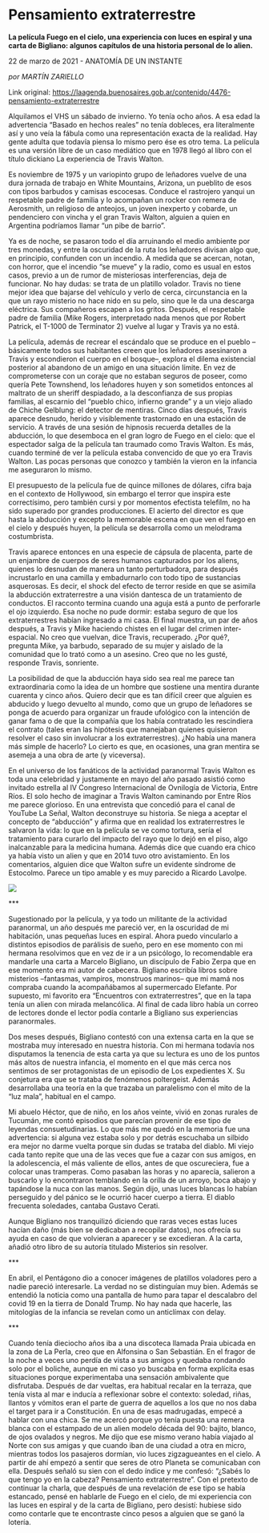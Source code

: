 # Pensamiento extraterrestre

**La película Fuego en el cielo, una experiencia con luces en espiral y una carta de Bigliano: algunos capítulos de una historia personal de lo alien.**

22 de marzo de 2021 - ANATOMÍA DE UN INSTANTE

_por MARTÍN ZARIELLO_

Link original: https://laagenda.buenosaires.gob.ar/contenido/4476-pensamiento-extraterrestre



Alquilamos el VHS un sábado de invierno. Yo tenía ocho años. A esa edad la advertencia “Basado en hechos reales” no tenía dobleces, era literalmente así y uno veía la fábula como una representación exacta de la realidad. Hay gente adulta que todavía piensa lo mismo pero ése es otro tema. La película es una versión libre de un caso mediático que en 1978 llegó al libro con el título dickiano La experiencia de Travis Walton.




Es noviembre de 1975 y un variopinto grupo de leñadores vuelve de una dura jornada de trabajo en White Mountains, Arizona, un pueblito de esos con tipos barbudos y camisas escocesas. Conduce el rastrojero yanqui un respetable padre de familia y lo acompañan un rocker con remera de Aerosmith, un religioso de anteojos, un joven inexperto y cobarde, un pendenciero con vincha y el gran Travis Walton, alguien a quien en Argentina podríamos llamar “un pibe de barrio”.




Ya es de noche, se pasaron todo el día arruinando el medio ambiente por tres monedas, y entre la oscuridad de la ruta los leñadores divisan algo que, en principio, confunden con un incendio. A medida que se acercan, notan, con horror, que el incendio “se mueve” y la radio, como es usual en estos casos, previo a un de rumor de misteriosas interferencias, deja de funcionar. No hay dudas: se trata de un platillo volador. Travis no tiene mejor idea que bajarse del vehículo y verlo de cerca, circunstancia en la que un rayo misterio no hace nido en su pelo, sino que le da una descarga eléctrica. Sus compañeros escapen a los gritos. Después, el respetable padre de familia (Mike Rogers, interpretado nada menos que por Robert Patrick, el T-1000 de Terminator 2) vuelve al lugar y Travis ya no está.




La película, además de recrear el escándalo que se produce en el pueblo –básicamente todos sus habitantes creen que los leñadores asesinaron a Travis y escondieron el cuerpo en el bosque–, explora el dilema existencial posterior al abandono de un amigo en una situación límite. En vez de comprometerse con un coraje que no estaban seguros de poseer, como quería Pete Townshend, los leñadores huyen y son sometidos entonces al maltrato de un sheriff despiadado, a la desconfianza de sus propias familias, al escarnio del “pueblo chico, infierno grande” y a un viejo aliado de Chiche Gelblung: el detector de mentiras. Cinco días después, Travis aparece desnudo, herido y visiblemente trastornado en una estación de servicio. A través de una sesión de hipnosis recuerda detalles de la abducción, lo que desemboca en el gran logro de Fuego en el cielo: que el espectador salga de la película tan traumado como Travis Walton. Es más, cuando terminé de ver la película estaba convencido de que yo era Travis Walton. Las pocas personas que conozco y también la vieron en la infancia me aseguraron lo mismo.




El presupuesto de la película fue de quince millones de dólares, cifra baja en el contexto de Hollywood, sin embargo el terror que inspira este correctísimo, pero también cursi y por momentos efectista telefilm, no ha sido superado por grandes producciones. El acierto del director es que hasta la abducción y excepto la memorable escena en que ven el fuego en el cielo y después huyen, la película se desarrolla como un melodrama costumbrista.




Travis aparece entonces en una especie de cápsula de placenta, parte de un enjambre de cuerpos de seres humanos capturados por los aliens, quienes lo desnudan de manera un tanto perturbadora, para después incrustarlo en una camilla y embadurnarlo con todo tipo de sustancias asquerosas. Es decir, el shock del efecto de terror reside en que se asimila la abducción extraterrestre a una visión dantesca de un tratamiento de conductos. El racconto termina cuando una aguja está a punto de perforarle el ojo izquierdo. Esa noche no pude dormir: estaba seguro de que los extraterrestres habían ingresado a mi casa. El final muestra, un par de años después, a Travis y Mike haciendo chistes en el lugar del crimen inter-espacial. No creo que vuelvan, dice Travis, recuperado. ¿Por qué?, pregunta Mike, ya barbudo, separado de su mujer y aislado de la comunidad que lo trató como a un asesino. Creo que no les gusté, responde Travis, sonriente.




La posibilidad de que la abducción haya sido sea real me parece tan extraordinaria como la idea de un hombre que sostiene una mentira durante cuarenta y cinco años. Quiero decir que es tan difícil creer que alguien es abducido y luego devuelto al mundo, como que un grupo de leñadores se ponga de acuerdo para organizar un fraude ufológico con la intención de ganar fama o de que la compañía que los había contratado les rescindiera el contrato (tales eran las hipótesis que manejaban quienes quisieron resolver el caso sin involucrar a los extraterrestres). ¿No había una manera más simple de hacerlo? Lo cierto es que, en ocasiones, una gran mentira se asemeja a una obra de arte (y viceversa).




En el universo de los fanáticos de la actividad paranormal Travis Walton es toda una celebridad y justamente en mayo del año pasado asistió como invitado estrella al IV Congreso Internacional de Ovnilogía de Victoria, Entre Ríos. El solo hecho de imaginar a Travis Walton caminando por Entre Ríos me parece glorioso. En una entrevista que concedió para el canal de YouTube La Señal, Walton deconstruye su historia. Se niega a aceptar el concepto de “abducción” y afirma que en realidad los extraterrestres le salvaron la vida: lo que en la película se ve como tortura, sería el tratamiento para curarlo del impacto del rayo que lo dejó en el piso, algo inalcanzable para la medicina humana. Además dice que cuando era chico ya había visto un alien y que en 2014 tuvo otro avistamiento. En los comentarios, alguien dice que Walton sufre un evidente síndrome de Estocolmo. Parece un tipo amable y es muy parecido a Ricardo Lavolpe.




![](https://cdn.flowlikemusic.com/files/images/42509/2f7d4352-7e46-4943-b85a-e6f83e0a5641.jpeg)




\*\*\*




Sugestionado por la película, y ya todo un militante de la actividad paranormal, un año después me pareció ver, en la oscuridad de mi habitación, unas pequeñas luces en espiral. Ahora puedo vincularlo a distintos episodios de parálisis de sueño, pero en ese momento con mi hermana resolvimos que en vez de ir a un psicólogo, lo recomendable era mandarle una carta a Marcelo Bigliano, un discípulo de Fabio Zerpa que en ese momento era mi autor de cabecera. Bigliano escribía libros sobre misterios –fantasmas, vampiros, monstruos marinos– que mi mamá nos compraba cuando la acompañábamos al supermercado Elefante. Por supuesto, mi favorito era “Encuentros con extraterrestres”, que en la tapa tenía un alien con mirada melancólica. Al final de cada libro había un correo de lectores donde el lector podía contarle a Bigliano sus experiencias paranormales.




Dos meses después, Bigliano contestó con una extensa carta en la que se mostraba muy interesado en nuestra historia. Con mi hermana todavía nos disputamos la tenencia de esta carta ya que su lectura es uno de los puntos más altos de nuestra infancia, el momento en el que más cerca nos sentimos de ser protagonistas de un episodio de Los expedientes X. Su conjetura era que se trataba de fenómenos poltergeist. Además desarrollaba una teoría en la que trazaba un paralelismo con el mito de la “luz mala”, habitual en el campo.




Mi abuelo Héctor, que de niño, en los años veinte, vivió en zonas rurales de Tucumán, me contó episodios que parecían provenir de ese tipo de leyendas consuetudinarias. Lo que más me quedó en la memoria fue una advertencia: si alguna vez estaba solo y por detrás escuchaba un silbido era mejor no darme vuelta porque sin dudas se trataba del diablo. Mi viejo cada tanto repite que una de las veces que fue a cazar con sus amigos, en la adolescencia, el más valiente de ellos, antes de que oscureciera, fue a colocar unas tramperas. Como pasaban las horas y no aparecía, salieron a buscarlo y lo encontraron temblando en la orilla de un arroyo, boca abajo y tapándose la nuca con las manos. Según dijo, unas luces blancas lo habían perseguido y del pánico se le ocurrió hacer cuerpo a tierra. El diablo frecuenta soledades, cantaba Gustavo Cerati.




Aunque Bigliano nos tranquilizó diciendo que raras veces estas luces hacían daño (más bien se dedicaban a recopilar datos), nos ofrecía su ayuda en caso de que volvieran a aparecer y se excedieran. A la carta, añadió otro libro de su autoría titulado Misterios sin resolver.




\*\*\*




En abril, el Pentágono dio a conocer imágenes de platillos voladores pero a nadie pareció interesarle. La verdad no se distinguían muy bien. Además se entendió la noticia como una pantalla de humo para tapar el descalabro del covid 19 en la tierra de Donald Trump. No hay nada que hacerle, las mitologías de la infancia se revelan como un anticlímax con delay.




\*\*\*




Cuando tenía dieciocho años iba a una discoteca llamada Praia ubicada en la zona de La Perla, creo que en Alfonsina o San Sebastián. En el fragor de la noche a veces uno perdía de vista a sus amigos y quedaba rondando solo por el boliche, aunque en mi caso yo buscaba en forma explícita esas situaciones porque experimentaba una sensación ambivalente que disfrutaba. Después de dar vueltas, era habitual recalar en la terraza, que tenía vista al mar e inducía a reflexionar sobre el contexto: soledad, riñas, llantos y vómitos eran el parte de guerra de aquellos a los que no nos daba el target para ir a Constitución. En una de esas madrugadas, empecé a hablar con una chica. Se me acercó porque yo tenía puesta una remera blanca con el estampado de un alien modelo década del 90: bajito, blanco, de ojos ovalados y negros. Me dijo que ese mismo verano había viajado al Norte con sus amigas y que cuando iban de una ciudad a otra en micro, mientras todos los pasajeros dormían, vio luces zigzagueantes en el cielo. A partir de ahí empezó a sentir que seres de otro Planeta se comunicaban con ella. Después señaló su sien con el dedo índice y me confesó: “¿Sabés lo que tengo yo en la cabeza? Pensamiento extraterrestre”. Con el pretexto de continuar la charla, que después de una revelación de ese tipo se había estancado, pensé en hablarle de Fuego en el cielo, de mi experiencia con las luces en espiral y de la carta de Bigliano, pero desistí: hubiese sido como contarle que te encontraste cinco pesos a alguien que se ganó la lotería.



